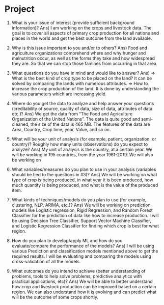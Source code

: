 # Project
1) What is your issue of interest (provide sufficient background information)?
Ans)
I am working on the crops and livestock data. The goal is to cover all aspects of primary crop production for all nations and places in the world and get the best outcome from the land available.
 
2) Why is this issue important to you and/or to others?
Ans)
Food and agriculture organizations comprehend where and why hunger and malnutrition occur, as well as the forms they take and how widespread they are. So that we can stop those famines from occurring in that area.
 
3) What questions do you have in mind and would like to answer?
Ans)
=> What is the best kind of crop type to be placed on the land? It can be solved by comparing the lands with numerous attributes.
=> How to increase the crop production of the land. It is done by understanding the various parameters which are increasing yield.
 
 
4) Where do you get the data to analyze and help answer your questions (creditability of source, quality of 
data, size of data, attributes of data. etc.)?
 Ans)
We get the data from “The Food and Agriculture Organization of the United Nations”. The data is quite good and semi-cleaned, the size of the data is 465 MB. The features of the data are Area, Country, Crop time, year, Value, and so on.
 
5) What will be your unit of analysis (for example, patient, organization, or country)? Roughly how many units (observations) do you expect to analyze?
Ans)
My unit of analysis is the country, at a certain year. We will be working in 195 countries, from the year 1961-2019. We will also be working on 
 
6) What variables/measures do you plan to use in your analysis (variables should be tied to the questions in #3)?
Ans)
We will be working on what type of crop is being produced, in what year it is been produced, how much quantity is being produced, and what is the value of the produced item.
 
7) What kinds of techniques/models do you plan to use (for example, clustering, NLP, ARIMA, etc.)?
Ans)
We will be working on prediction models like Logistic regression, Rigid Regression, and Random Forest Classifier for the prediction of data like how to increase production. I will be using Decision Tree Classifier, Support Vector Machine Classifier, and Logistic Regression Classifier for finding which crop is best for what region.

8) How do you plan to develop/apply ML and how do you evaluate/compare the performance of the models?
Ans)
I will be using various Prediction and classification models mentioned above to get the required results. I will be evaluating and comparing the models using cross-validation of all the models.
 
9) What outcomes do you intend to achieve (better understanding of problems, tools to help solve problems, predictive analytics with practical applications, etc)?
Ans)
We will be able to better understand how crop and livestock production can be improved based on a certain region. We can also understand how it is evolving and can predict what will be the outcome of some crops shortly.
